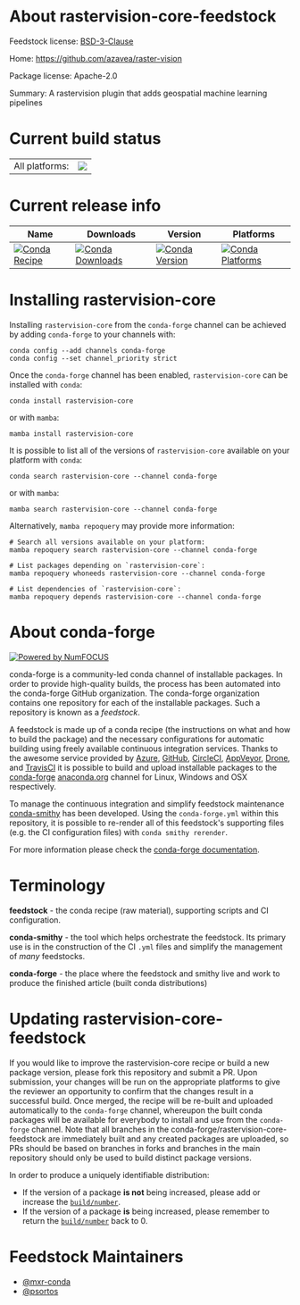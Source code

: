 About rastervision-core-feedstock
=================================

Feedstock license: [BSD-3-Clause](https://github.com/conda-forge/rastervision-core-feedstock/blob/main/LICENSE.txt)

Home: https://github.com/azavea/raster-vision

Package license: Apache-2.0

Summary: A rastervision plugin that adds geospatial machine learning pipelines

Current build status
====================


<table><tr><td>All platforms:</td>
    <td>
      <a href="https://dev.azure.com/conda-forge/feedstock-builds/_build/latest?definitionId=13418&branchName=main">
        <img src="https://dev.azure.com/conda-forge/feedstock-builds/_apis/build/status/rastervision-core-feedstock?branchName=main">
      </a>
    </td>
  </tr>
</table>

Current release info
====================

| Name | Downloads | Version | Platforms |
| --- | --- | --- | --- |
| [![Conda Recipe](https://img.shields.io/badge/recipe-rastervision--core-green.svg)](https://anaconda.org/conda-forge/rastervision-core) | [![Conda Downloads](https://img.shields.io/conda/dn/conda-forge/rastervision-core.svg)](https://anaconda.org/conda-forge/rastervision-core) | [![Conda Version](https://img.shields.io/conda/vn/conda-forge/rastervision-core.svg)](https://anaconda.org/conda-forge/rastervision-core) | [![Conda Platforms](https://img.shields.io/conda/pn/conda-forge/rastervision-core.svg)](https://anaconda.org/conda-forge/rastervision-core) |

Installing rastervision-core
============================

Installing `rastervision-core` from the `conda-forge` channel can be achieved by adding `conda-forge` to your channels with:

```
conda config --add channels conda-forge
conda config --set channel_priority strict
```

Once the `conda-forge` channel has been enabled, `rastervision-core` can be installed with `conda`:

```
conda install rastervision-core
```

or with `mamba`:

```
mamba install rastervision-core
```

It is possible to list all of the versions of `rastervision-core` available on your platform with `conda`:

```
conda search rastervision-core --channel conda-forge
```

or with `mamba`:

```
mamba search rastervision-core --channel conda-forge
```

Alternatively, `mamba repoquery` may provide more information:

```
# Search all versions available on your platform:
mamba repoquery search rastervision-core --channel conda-forge

# List packages depending on `rastervision-core`:
mamba repoquery whoneeds rastervision-core --channel conda-forge

# List dependencies of `rastervision-core`:
mamba repoquery depends rastervision-core --channel conda-forge
```


About conda-forge
=================

[![Powered by
NumFOCUS](https://img.shields.io/badge/powered%20by-NumFOCUS-orange.svg?style=flat&colorA=E1523D&colorB=007D8A)](https://numfocus.org)

conda-forge is a community-led conda channel of installable packages.
In order to provide high-quality builds, the process has been automated into the
conda-forge GitHub organization. The conda-forge organization contains one repository
for each of the installable packages. Such a repository is known as a *feedstock*.

A feedstock is made up of a conda recipe (the instructions on what and how to build
the package) and the necessary configurations for automatic building using freely
available continuous integration services. Thanks to the awesome service provided by
[Azure](https://azure.microsoft.com/en-us/services/devops/), [GitHub](https://github.com/),
[CircleCI](https://circleci.com/), [AppVeyor](https://www.appveyor.com/),
[Drone](https://cloud.drone.io/welcome), and [TravisCI](https://travis-ci.com/)
it is possible to build and upload installable packages to the
[conda-forge](https://anaconda.org/conda-forge) [anaconda.org](https://anaconda.org/)
channel for Linux, Windows and OSX respectively.

To manage the continuous integration and simplify feedstock maintenance
[conda-smithy](https://github.com/conda-forge/conda-smithy) has been developed.
Using the ``conda-forge.yml`` within this repository, it is possible to re-render all of
this feedstock's supporting files (e.g. the CI configuration files) with ``conda smithy rerender``.

For more information please check the [conda-forge documentation](https://conda-forge.org/docs/).

Terminology
===========

**feedstock** - the conda recipe (raw material), supporting scripts and CI configuration.

**conda-smithy** - the tool which helps orchestrate the feedstock.
                   Its primary use is in the construction of the CI ``.yml`` files
                   and simplify the management of *many* feedstocks.

**conda-forge** - the place where the feedstock and smithy live and work to
                  produce the finished article (built conda distributions)


Updating rastervision-core-feedstock
====================================

If you would like to improve the rastervision-core recipe or build a new
package version, please fork this repository and submit a PR. Upon submission,
your changes will be run on the appropriate platforms to give the reviewer an
opportunity to confirm that the changes result in a successful build. Once
merged, the recipe will be re-built and uploaded automatically to the
`conda-forge` channel, whereupon the built conda packages will be available for
everybody to install and use from the `conda-forge` channel.
Note that all branches in the conda-forge/rastervision-core-feedstock are
immediately built and any created packages are uploaded, so PRs should be based
on branches in forks and branches in the main repository should only be used to
build distinct package versions.

In order to produce a uniquely identifiable distribution:
 * If the version of a package **is not** being increased, please add or increase
   the [``build/number``](https://docs.conda.io/projects/conda-build/en/latest/resources/define-metadata.html#build-number-and-string).
 * If the version of a package **is** being increased, please remember to return
   the [``build/number``](https://docs.conda.io/projects/conda-build/en/latest/resources/define-metadata.html#build-number-and-string)
   back to 0.

Feedstock Maintainers
=====================

* [@mxr-conda](https://github.com/mxr-conda/)
* [@psortos](https://github.com/psortos/)

